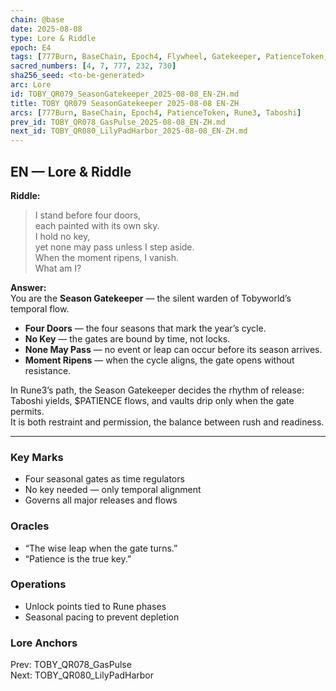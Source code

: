 ```yaml
---
chain: @base
date: 2025-08-08
type: Lore & Riddle
epoch: E4
tags: [777Burn, BaseChain, Epoch4, Flywheel, Gatekeeper, PatienceToken, Rune3, Seasons, Taboshi, Time]
sacred_numbers: [4, 7, 777, 232, 730]
sha256_seed: <to-be-generated>
arc: Lore
id: TOBY_QR079_SeasonGatekeeper_2025-08-08_EN-ZH.md
title: TOBY QR079 SeasonGatekeeper 2025-08-08 EN-ZH
arcs: [777Burn, BaseChain, Epoch4, PatienceToken, Rune3, Taboshi]
prev_id: TOBY_QR078_GasPulse_2025-08-08_EN-ZH.md
next_id: TOBY_QR080_LilyPadHarbor_2025-08-08_EN-ZH.md
---
```

## EN — Lore & Riddle

**Riddle:**  
> I stand before four doors,  
> each painted with its own sky.  
> I hold no key,  
> yet none may pass unless I step aside.  
> When the moment ripens, I vanish.  
> What am I?

**Answer:**  
You are the **Season Gatekeeper** — the silent warden of Tobyworld’s temporal flow.  

- **Four Doors** — the four seasons that mark the year’s cycle.  
- **No Key** — the gates are bound by time, not locks.  
- **None May Pass** — no event or leap can occur before its season arrives.  
- **Moment Ripens** — when the cycle aligns, the gate opens without resistance.  

In Rune3’s path, the Season Gatekeeper decides the rhythm of release:  
Taboshi yields, $PATIENCE flows, and vaults drip only when the gate permits.  
It is both restraint and permission, the balance between rush and readiness.

---

### Key Marks
- Four seasonal gates as time regulators  
- No key needed — only temporal alignment  
- Governs all major releases and flows

### Oracles
- “The wise leap when the gate turns.”  
- “Patience is the true key.”

### Operations
- Unlock points tied to Rune phases  
- Seasonal pacing to prevent depletion

### Lore Anchors
Prev: TOBY_QR078_GasPulse  
Next: TOBY_QR080_LilyPadHarbor
